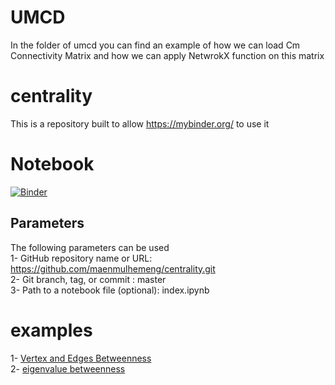 # UMCD
In the folder of umcd you can find an example of how we can load Cm Connectivity Matrix and how we can apply NetwrokX function on this matrix 
# centrality
This is a repository built to allow https://mybinder.org/ to use it
# Notebook 
[![Binder](https://mybinder.org/badge_logo.svg)](https://mybinder.org/v2/gh/maenmulhemeng/centrality.git/master?filepath=index.py)

## Parameters 
The following parameters can be used  
1- GitHub repository name or URL: https://github.com/maenmulhemeng/centrality.git  
2- Git branch, tag, or commit : master  
3- Path to a notebook file (optional): index.ipynb  

# examples
1- [Vertex and Edges Betweenness](https://docs.google.com/document/d/1oFkXT1lJuco_sBO2r24IdCOLjkCcVB6c6KGPVJuXTmc/edit?usp=sharing)  
2- [eigenvalue betweenness](https://docs.google.com/document/d/16X2_4rZbfLNEzgeYMH767r018Hon1kVZesFhxkWu8CI/edit?usp=sharing)
